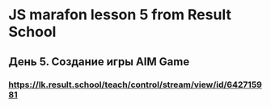# JS marafon lesson 5 from Result School
## День 5. Создание игры AIM Game
### https://lk.result.school/teach/control/stream/view/id/642715981
